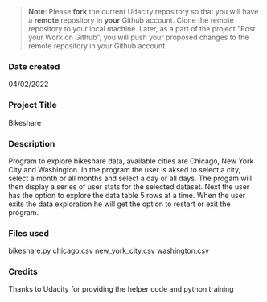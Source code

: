>**Note**: Please **fork** the current Udacity repository so that you will have a **remote** repository in **your** Github account. Clone the remote repository to your local machine. Later, as a part of the project "Post your Work on Github", you will push your proposed changes to the remote repository in your Github account.

### Date created
04/02/2022

### Project Title
Bikeshare

### Description
Program to explore bikeshare data, available cities are Chicago, New York City and Washington.
In the program the user is aksed to select a city, select a month or all months and select a day or all days. 
The progam will then display a series of user stats for the selected dataset.
Next the user has the option to explore the data table 5 rows at a time.
When the user exits the data exploration he will get the option to restart or exit the program. 

### Files used
bikeshare.py
chicago.csv
new_york_city.csv
washington.csv

### Credits
Thanks to Udacity for providing the helper code and python training

